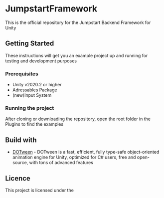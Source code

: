 # JumpstartFramework
This is the official repository for the Jumpstart Backend Framework for Unity

## Getting Started

These instructions will get you an example project up and running for testing and development purposes

### Prerequisites

- Unity v2020.2 or higher
- Adressables Package
- (new)Input System

### Running the project

After cloning or downloading the repository, open the root folder in the Plugins to find the examples

## Build with 

* [DOTween](http://dotween.demigiant.com/) - DOTween is a fast, efficient, fully type-safe object-oriented animation engine for Unity, optimized for C# users, free and open-source, with tons of advanced features

## Licence

This project is licensed under the 

